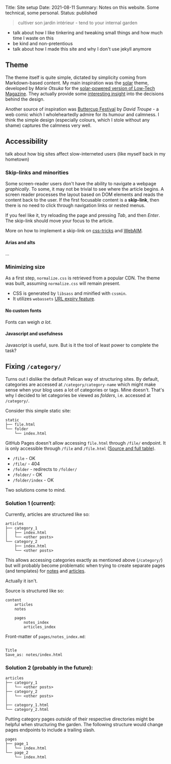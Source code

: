 Title: Site setup
Date: 2021-08-11
Summary: Notes on this website. Some technical, some personal.
Status: published

> cultiver son jardin intérieur - tend to your internal garden

- talk about how I like tinkering and tweaking small things and how much time I waste on this
- be kind and non-pretentious
- talk about how I made this site and why I don't use jekyll anymore

## Theme

The theme itself is quite simple, dictated by simplicity coming from Markdown-based content. My main
inspiration was the [solar][ltm-gh] theme, developed by *Marie Otsuka* for the 
[solar-powered version of Low-Tech Magazine][ltm]. They actually provide some
[interesting insight][ltm-ab] into the decisions behind the design.

Another source of inspiration was [Buttercup Festival][bcf] by *David Troupe* - a web comic which I
wholeheartedly admire for its humour and calmness. I think the simple design (especially colours,
which I stole without any shame) captures the calmness very well.

## Accessibility

talk about how big sites affect slow-interneted users (like myself back in my hometown)

### Skip-links and minorities

Some screen-reader users don't have the ability to navigate a webpage *graphically*. To some, it may not be 
trivial to see where the article begins. A screen reader processes the layout based on DOM elements and
reads the content back to the user. If the first focusable content is a **skip-link**, then there is
no need to click through navigation links or nested menus.

If you feel like it, try reloading the page and pressing *Tab*, and then
*Enter*. The skip-link should move your focus to the article.

More on how to implement a skip-link on [css-tricks][cssskip] and [WebAIM][aimskip].

#### Arias and alts

...

### Minimizing size

As a first step, `normalize.css` is retrieved from a popular CDN. The theme was built, assuming
`normalize.css` will remain present.

- CSS is generated by `libsass` and minified with `cssmin`.
- It utilizes `webassets` [URL expiry feature][webass].

#### No custom fonts

Fonts can weigh *a lot*.

#### Javascript and usefulness

Javascript is useful, sure. But is it the tool of least power to complete the
task?

## Fixing `/category/`

Turns out I dislike the default Pelican way of structuring sites. By default, categories are accessed at
`/category/category-name` which might make sense when your blog uses a lot of categories or tags. Mine
doesn't. That's why I decided to let categories be viewed as *folders*, i.e. accessed at `/category/`.  

Consider this simple static site:

```
static
├── file.html
└── folder
    └── index.html
```

GitHub Pages doesn't allow accessing `file.html` through `/file/` endpoint. It is only accessible through
`/file` and `/file.html` ([Source and full table][trailing]).

- `/file` - OK
- `/file/` - 404
- `/folder` - redirects to `/folder/`
- `/folder/` - OK
- `/folder/index` - OK

Two solutions come to mind.

### Solution 1 (current):

Currently, articles are structured like so:

```
articles
├── category_1
│   ├── index.html
│   └── <other posts>
└── category_2
    ├── index.html
    └── <other posts>
```

This allows accessing categories exactly as mentioned above (`/category/`) but will probably become
problematic when trying to create separate pages (and templates) for [notes](/notes/) and
[articles](/articles/).

Actually it isn't.

Source is structured like so:

```
content
    articles
    notes

    pages
        notes_index
        articles_index
```


Front-matter of `pages/notes_index.md`:

```

Title
Save_as: notes/index.html
```

### Solution 2 (probably in the future):

```
articles
├── category_1
│   └── <other posts>
├── category_2
│   └── <other posts>
│
├── category_1.html
└── category_2.html
```

Putting category pages *outside* of their respective directories might be helpful when structuring the
garden. The following structure would change pages endpoints to include a trailing slash.

```
pages
├── page_1
│   └── index.html
└── page_2
    └── index.html
```


[bcf]: http://buttercupfestival.com/
[ltm]: https://solar.lowtechmagazine.com/
[ltm-ab]: https://solar.lowtechmagazine.com/about.html
[ltm-gh]: https://github.com/lowtechmag/solar
[webass]: https://webassets.readthedocs.io/en/latest/expiring.html
[trailing]: https://github.com/slorber/trailing-slash-guide
[cssskip]: https://css-tricks.com/how-to-create-a-skip-to-content-link/
[aimskip]: https://webaim.org/techniques/skipnav/
